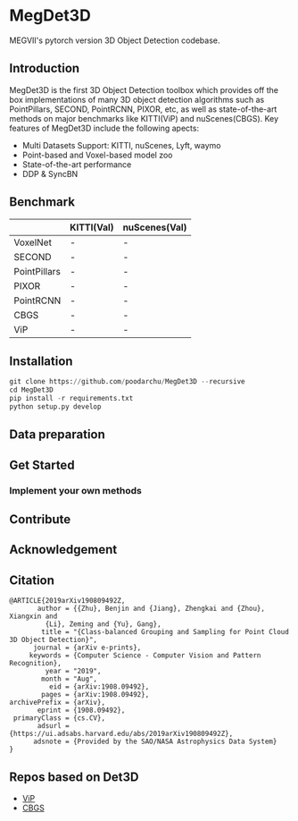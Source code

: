 # MegDet3D
MEGVII's pytorch version 3D Object Detection codebase.

## Introduction
MegDet3D is the first 3D Object Detection toolbox which provides off the box implementations of many 3D object detection algorithms such as PointPillars, SECOND, PointRCNN, PIXOR, etc, as well as state-of-the-art methods on major benchmarks like KITTI(ViP) and nuScenes(CBGS). Key features of MegDet3D include the following apects:
* Multi Datasets Support: KITTI, nuScenes, Lyft, waymo
* Point-based and Voxel-based model zoo
* State-of-the-art performance
* DDP & SyncBN

## Benchmark
|              | KITTI(Val)           | nuScenes(Val)  |
| ------------ | -------------------- | -------------- |
| VoxelNet     |           -          |    -           |
| SECOND       |            -         |     -          |
| PointPillars |             -        |      -         |
| PIXOR        |              -       |       -        |
| PointRCNN    |               -      |        -       |
| CBGS         |                -     |         -      |
| ViP          |                 -    |          -     |

## Installation

```python
git clone https://github.com/poodarchu/MegDet3D --recursive
cd MegDet3D
pip install -r requirements.txt
python setup.py develop
```

## Data preparation

## Get Started

### Implement your own methods


## Contribute

## Acknowledgement

## Citation
```
@ARTICLE{2019arXiv190809492Z,
       author = {{Zhu}, Benjin and {Jiang}, Zhengkai and {Zhou}, Xiangxin and
         {Li}, Zeming and {Yu}, Gang},
        title = "{Class-balanced Grouping and Sampling for Point Cloud 3D Object Detection}",
      journal = {arXiv e-prints},
     keywords = {Computer Science - Computer Vision and Pattern Recognition},
         year = "2019",
        month = "Aug",
          eid = {arXiv:1908.09492},
        pages = {arXiv:1908.09492},
archivePrefix = {arXiv},
       eprint = {1908.09492},
 primaryClass = {cs.CV},
       adsurl = {https://ui.adsabs.harvard.edu/abs/2019arXiv190809492Z},
      adsnote = {Provided by the SAO/NASA Astrophysics Data System}
}
```

## Repos based on Det3D
* [ViP](https://github.com/poodarchu/ViP)
* [CBGS](https://github.com/poodarchu/Class-balanced-Grouping-and-Sampling-for-Point-Cloud-3D-Object-Detection/blob/master/README.md)
